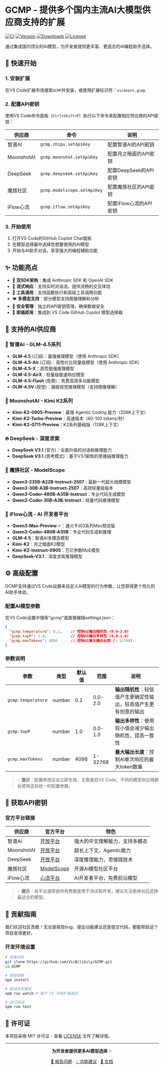 # GCMP - 提供多个国内主流AI大模型供应商支持的扩展

[![CI](https://github.com/VicBilibily/GCMP/actions/workflows/ci.yml/badge.svg)](https://github.com/VicBilibily/GCMP/actions)
[![Version](https://img.shields.io/visual-studio-marketplace/v/vicanent.gcmp?color=blue&label=Version)](https://marketplace.visualstudio.com/items?itemName=vicanent.gcmp)
[![Downloads](https://img.shields.io/visual-studio-marketplace/d/vicanent.gcmp?color=green&label=Downloads)](https://marketplace.visualstudio.com/items?itemName=vicanent.gcmp)
[![License](https://img.shields.io/github/license/VicBilibily/GCMP?color=orange&label=License)](https://github.com/VicBilibily/GCMP/blob/main/LICENSE)

通过集成国内顶尖的AI模型，为开发者提供更丰富、更适合的AI编程助手选择。

## 🚀 快速开始

### 1. 安装扩展
在VS Code扩展市场搜索`GCMP`并安装，或使用扩展标识符：`vicanent.gcmp`

### 2. 配置API密钥
使用VS Code命令面板（`Ctrl+Shift+P`）执行以下命令来配置相应供应商的API密钥：

| 供应商 | 命令 | 说明 |
|--------|------|------|
| 智谱AI | `gcmp.zhipu.setApiKey` | 配置智谱AI的API密钥 |
| MoonshotAI | `gcmp.moonshot.setApiKey` | 配置月之暗面的API密钥 |
| DeepSeek | `gcmp.deepseek.setApiKey` | 配置DeepSeek的API密钥 |
| 魔搭社区 | `gcmp.modelscope.setApiKey` | 配置魔搭社区的API密钥 |
| iFlow心流 | `gcmp.iflow.setApiKey` | 配置iFlow心流的API密钥 |

### 3. 开始使用
1. 打开VS Code的GitHub Copilot Chat面板
2. 在模型选择器中选择您想要使用的AI模型
3. 开始与AI助手对话，享受强大的编程辅助功能

## ✨ 功能亮点

- 🔄 **双SDK架构**：集成 Anthropic SDK 和 OpenAI SDK
- 🚀 **流式响应**：支持实时对话流，提供流畅的交互体验
- 🔧 **工具调用**：支持函数执行和高级工具调用功能
- 👁️ **多模态支持**：部分模型支持图像理解和分析
- 🔐 **安全管理**：独立的API密钥管理，确保数据安全
- 🎯 **即插即用**：集成到 VS Code GitHub Copilot 模型选择器

## 🤖 支持的AI供应商

### 🧠 智谱AI - GLM-4.5系列

- **GLM-4.5** (订阅)：最强推理模型（使用 Anthropic SDK）
- **GLM-4.5-Air** (订阅)：高性价比轻量级模型（使用 Anthropic SDK）
- **GLM-4.5-X**：高性能强推理模型
- **GLM-4.5-AirX**：轻量级极速响应模型
- **GLM-4.5-Flash** (免费)：免费高效多功能模型
- **GLM-4.5V** (视觉)：旗舰视觉推理模型（支持图像理解）

### 🌙 MoonshotAI - Kimi K2系列

- **Kimi-K2-0905-Preview**：最强 Agentic Coding 能力（256K上下文）
- **Kimi-K2-Turbo-Preview**：高速版本（60-100 tokens/秒）
- **Kimi-K2-0711-Preview**：K2系列基础版（128K上下文）

### 🔥 DeepSeek - 深度求索

- **DeepSeek V3.1** (官方)：全面升级的对话和推理能力
- **DeepSeek V3.1** (思考模式)：基于V3.1架构的思维链推理能力

### 🌟 魔搭社区 - ModelScope

- **Qwen3-235B-A22B-Instruct-2507**：最新一代超大规模模型
- **Qwen3-30B-A3B-Instruct-2507**：高效轻量级版本
- **Qwen3-Coder-480B-A35B-Instruct**：专业代码生成模型
- **Qwen3-Coder-30B-A3B-Instruct**：轻量代码推理模型

### 💫 iFlow心流 - AI 开发者平台

- **Qwen3-Max-Preview** 🔥：通义千问3系列Max预览版
- **Qwen3-Coder-480B-A35B**：专业代码生成和推理
- **GLM-4.5**：智谱AI多模态模型
- **Kimi-K2**：月之暗面K2模型
- **Kimi-K2-Instruct-0905**：万亿参数MoE模型
- **DeepSeek-V3.1**：深度求索推理模型

## ⚙️ 高级配置

GCMP支持通过VS Code设置来自定义AI模型的行为参数，让您获得更个性化的AI助手体验。

### 配置AI模型参数
在VS Code设置中搜索"gcmp"或直接编辑settings.json：

```json
{
  "gcmp.temperature": 0.1,    // 控制AI输出随机性 (0.0-2.0)
  "gcmp.topP": 1.0,           // 控制AI输出多样性 (0.0-1.0)  
  "gcmp.maxTokens": 4096      // 控制AI最大输出长度 (1-32768)
}
```

### 参数说明

| 参数 | 类型 | 默认值 | 范围 | 说明 |
|------|------|-------|------|------|
| `gcmp.temperature` | number | 0.1 | 0.0-2.0 | **输出随机性**：较低值产生更确定性输出，较高值产生更有创意的输出 |
| `gcmp.topP` | number | 1.0 | 0.0-1.0 | **输出多样性**：使用较小值会减少输出随机性，提高一致性 |
| `gcmp.maxTokens` | number | 4096 | 1-32768 | **最大输出长度**：控制AI单次响应的最大token数量 |

> 💡 **提示**：配置修改后会立即生效，无需重启VS Code。不同的模型供应商都会使用这些统一的配置参数。

## 🔑 获取API密钥

### 官方平台链接
| 供应商 | 官方平台 | 特色 |
|--------|----------|------|
| 智谱AI | [开放平台](https://open.bigmodel.cn/) | 强大的中文理解能力，支持多模态 |
| MoonshotAI | [开放平台](https://api.moonshot.cn/) | 超长上下文，Agentic能力 |
| DeepSeek | [开放平台](https://api.deepseek.com/) | 深度推理能力，思维链技术 |
| 魔搭社区 | [ModelScope](https://www.modelscope.cn/) | 开源AI模型社区平台 |
| iFlow心流 | [心流平台](https://platform.iflow.cn/) | AI开发者平台，免费前沿模型 |

> 💡 **提示**：各平台通常提供免费额度用于测试和开发，建议先注册体验后选择最适合的模型。

## 🤝 贡献指南

我们欢迎社区贡献！无论是报告bug、提出功能建议还是提交代码，都能帮助这个项目变得更好。

### 开发环境设置
```bash
# 克隆项目
git clone https://github.com/VicBilibily/GCMP.git
cd GCMP

# 安装依赖
npm install

# 启动开发模式
npm run watch # 按下 F5 开始扩展调试

# 运行测试
npm run test
```

## 📄 许可证

本项目采用 MIT 许可证 - 查看 [LICENSE](LICENSE) 文件了解详情。

---

<div align="center">

**为开发者提供更多AI模型选择** ✨

[🐛 报告问题](https://github.com/VicBilibily/GCMP/issues) · [💡 功能建议](https://github.com/VicBilibily/GCMP/issues) · [📖 文档](https://github.com/VicBilibily/GCMP/wiki)

</div>
